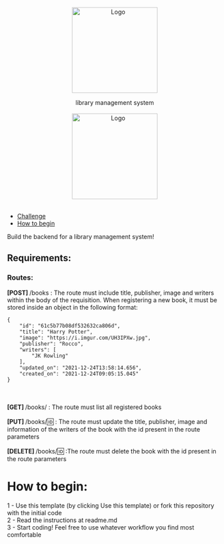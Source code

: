 <br />
<p align="center">
    <img src="https://i.pinimg.com/originals/dd/64/da/dd64da585bc57cb05e5fd4d8ce873f57.png" alt="Logo" width="200">
 <br />
  <p align="center">
        library management system
      <br />
      <br />
        <img src="https://github.com/ca1o19c/library-management/actions/workflows/ci.yml/badge.svg" alt="Logo" width="200">
       <br />
    <br />
  </p>
</p>

* [Challenge](#challenge)
* [How to begin](#how-to-begin)

Build the backend for a library management system!

## Requirements:

### Routes:

<b>[POST] </b> /books : The route must include title, publisher, image and writers within the body of the requisition.
When registering a new book, it must be stored inside an object in the following format:

```
{
    "id": "61c5b77b08df532632ca806d",
    "title": "Harry Potter",
    "image": "https://i.imgur.com/UH3IPXw.jpg",
    "publisher": "Rocco",
    "writers": [
        "JK Rowling"
    ],
    "updated_on": "2021-12-24T13:58:14.656",
    "created_on": "2021-12-24T09:05:15.045"
}
```

<br><br>
<b>[GET] </b> /books/ : The route must list all registered books<br><br>
<b>[PUT] </b> /books/:id: : The route must update the title, publisher, image and information of the writers of the book
with the id present in the route parameters<br><br>
<b>[DELETE] </b> /books/:id: :The route must delete the book with the id present in the route parameters<br>

# How to begin:

1 - Use this template (by clicking Use this template) or fork this repository with the initial code<br>
2 - Read the instructions at readme.md<br>
3 - Start coding! Feel free to use whatever workflow you find most comfortable<br>
